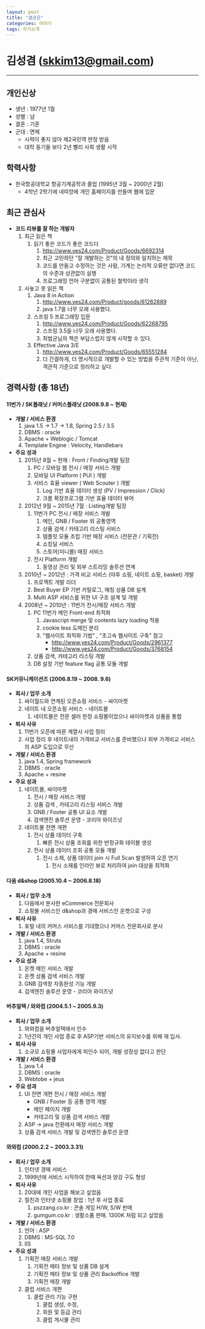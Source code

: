```yaml
---
layout: post
title: "겸군은"
categories: 이야기
tags: 자기소개
---
```


김성겸 (skkim13@gmail.com)
=======
----
## 개인신상
* 생년 : 1977년 1월
* 성별 : 남
* 결혼 : 기혼
* 군대 : 면제
  * 시력이 좋지 않아 제2국민역 판정 받음
  * 대학 동기들 보다 2년 빨리 사회 생활 시작

## 학력사항
* 한국항공대학교 항공기계공학과 졸업 (1995년 3월 ~ 2000년 2월)
  * 4학년 2학기에 네띠앙에 개인 홈페이지를 만들며 웹에 입문

## 최근 관심사
* __코드 리뷰를 잘 하는 개발자__
  1. 최근 읽은 책
     1. 읽기 좋은 코드가 좋은 코드다
        1. http://www.yes24.com/Product/Goods/6692314
        2. 최근 고민하던 "잘 개발하는 것"의 내 정의와 일치하는 제목
        3. 코드를 만들고 수정하는 것은 사람, 기계는 논리적 오류만 없다면 코드의 수준과 상관없이 실행
        4. 프로그래밍 언어 구분없이 공통된 철학이라 생각
  2. 사놓고 못 읽은 책
     1. Java 8 in Action
        1. http://www.yes24.com/Product/goods/61262889
        2. java 1.7을 너무 오래 사용했다.
     2. 스프링 5 프로그래밍 입문
        1. http://www.yes24.com/Product/Goods/62268795
        2. 스프링 3.5을 너무 오래 사용했다.
        3. 최범균님의 책은 부담스럽지 않게 시작할 수 있다.
     3. Effective Java 3/E 
        1. http://www.yes24.com/Product/Goods/65551284
        2. 더 간결하게, 더 명시적으로 개발할 수 있는 방법을 주관적 기준이 아닌, 객관적 기준으로 정리하고 싶다.

  
## 경력사항 (총 18년)
#### 11번가 / SK플래닛 / 커머스플래닛 (2008.9.8 ~ 현재)
* __개발 / 서비스 환경__
    1. java 1.5 -> 1.7 -> 1.8, Spring 2.5 / 3.5
    2. DBMS : oracle
    3. Apache + Weblogic / Tomcat
    4. Template Engine : Velocity, Handlebars
* __주요 성과__
    1. 2015년 8월  ~ 현재 : Front / Finding개발 팀장
        1. PC / 모바일 웹 전시 / 매장 서비스 개발
        2. 모바일 UI Platform ( PUI ) 개발
        3. 서비스 효율 viewer ( Web Scouter ) 개발
            1. Log 기반 효율 데이터 생성 (PV / Impression / Click)
            2. 크롬 확장프로그램 기반 효율 데이터 뷰어
    2. 2012년 9월 ~ 2015년 7월 :  Listing개발 팀장
        1. 11번가 PC 전시 / 매장 서비스 개발
            1. 메인, GNB / Footer 외 공통영역
            2. 상품 검색 / 카테고리 리스팅 서비스
            3. 템플릿 모듈 조립 기반 매장 서비스 (전문관 / 기획전)
            4. 쇼킹딜 서비스
            5. 스토어(미니몰) 매장 서비스
        2. 전시 Platform 개발
            1. 동영상 관리 및 외부 스트리밍 솔루션 연계
    3. 2010년 ~ 2012년 : 가격 비교 서비스 (야후 쇼핑, 네이트 쇼핑, basket) 개발
        1. 프로젝트 개발 리더
        2. Best Buyer EP 기반  카탈로그, 매칭 상품 DB 설계
        3. Multi ASP 서비스를 위한 UI 구조 설계 및 개발              
    4. 2008년 ~ 2010년 : 11번가 전시/매장 서비스 개발
        1. PC 11번가 메인 Front-end 최적화
            1. Javascript merge 및 contents lazy loading 적용
            2. cookie less 도메인 분리
            3. "웹사이트 최적화 기법" , "초고속 웹사이트 구축" 참고
               * http://www.yes24.com/Product/Goods/2961377
               * http://www.yes24.com/Product/Goods/3768154
        2. 상품 검색, 카테고리 리스팅 개발
        3. DB 설정 기반 feature flag 공통 모듈 개발

#### SK커뮤니케이션즈 (2006.8.19 ~ 2008. 9.6)
* __회사 / 업무 소개__
  1. 싸이월드와 연계된 오픈쇼핑 서비스 - 싸이마켓
  2. 네이트 내 오픈쇼핑 서비스 - 네이트몰
     1. 네이트몰은 전문 셀러 한정 쇼핑몰이었으나 싸이마켓과 상품을 통합
* __퇴사 사유__
  1. 11번가 오픈에 따른 계열사 사업 정리
  2. 사업 정리 후 네이트내의 가격비교 서비스를 준비했으나 외부 가격비교 서비스의 ASP 도입으로 무산
* __개발 / 서비스 환경__
  1. java 1.4,  Spring framework
  2. DBMS : oracle
  3. Apache + resine
* __주요 성과__
  1. 네이트몰, 싸이마켓
      1. 전시 / 매장 서비스 개발
      2. 상품 검색 , 카테고리 리스팅 서비스 개발
      3. GNB / Footer 공통 UI 요소 개발
      4. 검색엔진 솔루션 운영 - 코리아 와이즈넛
  2. 네이트몰 전면 개편
      1. 전시 상품 데이터 구축
          1. 빠른 전시 상품 조회를 위한 반정규화 테이블 생성
      2. 전시 상품 데이터 조회 공통 모듈 개발
          1. 전시 소재, 상품 데이터 join 시 Full Scan 발생하여 오픈 연기
              1. 전시 소재를 인라인 뷰로 처리하여 join 대상을 최적화

#### 다음 d&shop (2005.10.4 ~ 2006.8.18)
* __회사 / 업무 소개__
  1. 다음에서 분사한 eCommerce 전문회사
  2. 쇼핑몰 서비스인 d&shop과 경매 서비스인 온켓으로 구성
* __퇴사 사유__
  1. 포털 내의 커머스 서비스를 기대했으나 커머스 전문회사로 분사
* __개발 / 서비스 환경__
  1. java 1.4, Struts
  2. DBMS : oracle
  3. Apache + resine
* __주요 성과__
  1. 온켓 메인 서비스 개발
  2. 온켓 상품 검색 서비스 개발
  3. GNB 검색창 자동완성 기능 개발
  4. 검색엔진 솔루션 운영 - 코리아 와이즈넛

#### 버추얼텍 / 와와컴 (2004.5.1 ~ 2005.9.3)
* __회사 / 업무 소개__
  1. 와와컴을 버추얼텍에서 인수
  2. 1년간의 개인 사업 종료 후 ASP기반 서비스의 유지보수를 위해 재 입사.
* __퇴사 사유__
  1. 소규모 쇼핑몰 사업자에게 피인수 되어, 개발 성장성 없다고 판단
* __개발 / 서비스 환경__
  1. java 1.4
  2. DBMS : oracle
  3. Webtobe + jeus
* __주요 성과__ 
  1. UI 전면 개편 전시 / 매장 서비스 개발
      * GNB / Footer 등 공통 영역 개발
      * 메인 페이지 개발
      * 카테고리 및 상품 검색 서비스 개발
  2. ASP -> java 전환에서 매장 서비스 개발
  3. 상품 검색 서비스 개발 및 검색엔진 솔루션 운영
   
#### 와와컴 (2000.2.2 ~ 2003.3.31)
* __회사 / 업무 소개__
  1. 인터넷 경매 서비스
  2. 1999년에 서비스 시작하여 한때 옥션과 양강 구도 형성
* __퇴사 사유__
  1. 20대에 개인 사업을 해보고 싶었음 
  2. 절친과 인터넷 쇼핑몰 창업 : 1년 후 사업 종료
     1.  pszzang.co.kr : 콘솔 게임 H/W, S/W 판매
     2.  gumgum.co.kr : 생활소품 판매. 1300K 처럼 되고 싶었음  
* __개발 / 서비스 환경__
  1. 언어 : ASP
  2. DBMS : MS-SQL 7.0
  3. IIS
* __주요 성과__
  1. 기획전 매장 서비스 개발
      1. 기획전 메타 정보 및 상품 DB 설계
      2. 기획전 메타 정보 및 상품 관리 Backoffice 개발
      3. 기획전 매장 개발
  2. 클럽 서비스 개편
      1. 클럽 관리 기능 구현
          1. 클럽 생성, 수정, 
          2. 회원 및 등급 관리
          3. 클럽 게시물 관리
